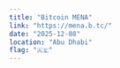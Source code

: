 ```yaml
---
title: "Bitcoin MENA"
link: "https://mena.b.tc/"
date: "2025-12-08"
location: "Abu Dhabi"
flag: "🇦🇪"
---
```


